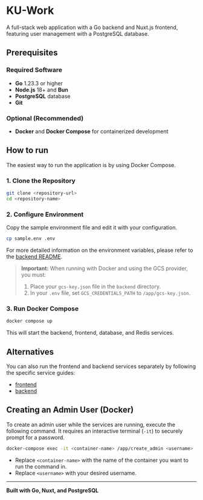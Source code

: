 # KU-Work

A full-stack web application with a Go backend and Nuxt.js frontend, featuring user management with a PostgreSQL database.

## Prerequisites

### Required Software
- **Go** 1.23.3 or higher
- **Node.js** 18+ and **Bun**
- **PostgreSQL** database
- **Git**

### Optional (Recommended)
- **Docker** and **Docker Compose** for containerized development

## How to run

The easiest way to run the application is by using Docker Compose.

### 1. Clone the Repository
```bash
git clone <repository-url>
cd <repository-name>
```

### 2. Configure Environment
Copy the sample environment file and edit it with your configuration.
```bash
cp sample.env .env
```
For more detailed information on the environment variables, please refer to the [backend README](./backend/README.md).

> **Important:** When running with Docker and using the GCS provider, you must:
  > 1. Place your `gcs-key.json` file in the `backend` directory.
  > 2. In your `.env` file, set `GCS_CREDENTIALS_PATH` to `/app/gcs-key.json`.

### 3. Run Docker Compose
```bash
docker compose up
```
This will start the backend, frontend, database, and Redis services.

## Alternatives
You can also run the frontend and backend services separately by following the specific service guides:
- [frontend](./frontend/README.md)
- [backend](./backend/README.md)

## Creating an Admin User (Docker)

To create an admin user while the services are running, execute the following command. It requires an interactive terminal (`-it`) to securely prompt for a password.

```bash
docker-compose exec -it <container-name> /app/create_admin <username>
```

- Replace `<container-name>` with the name of the container you want to run the command in.
- Replace `<username>` with your desired username.

---

**Built with Go, Nuxt, and PostgreSQL**
